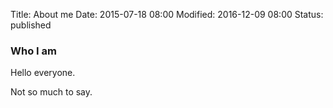 Title: About me
Date: 2015-07-18 08:00
Modified: 2016-12-09 08:00
Status: published

### Who I am

Hello everyone.

Not so much to say.
